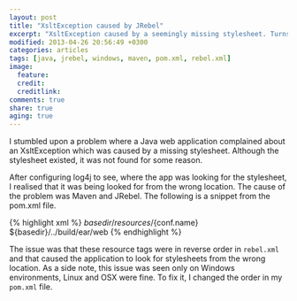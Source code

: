```yaml
---
layout: post
title: "XsltException caused by JRebel"
excerpt: "XsltException caused by a seemingly missing stylesheet. Turns out JRebel was the culprit."
modified: 2013-04-26 20:56:49 +0300
categories: articles
tags: [java, jrebel, windows, maven, pom.xml, rebel.xml]
image:
  feature:
  credit:
  creditlink:
comments: true
share: true
aging: true
---
```


I stumbled upon a problem where a Java web application complained about an XsltException which was caused by a missing stylesheet. Although the stylesheet existed, it was not found for some reason.

After configuring log4j to see, where the app was looking for the stylesheet, I realised that it was being looked for from the wrong location. The cause of the problem was Maven and JRebel. The following is a snippet from the pom.xml file.

{% highlight xml %}
<webResources>
  <resource>
    <directory>${basedir}/resources/${conf.name}</directory>
  </resource>
  <resource>
    <directory>${basedir}/../build/ear/web</directory>
  </resource>
</webResources>
{% endhighlight %}

The issue was that these resource tags were in reverse order in `rebel.xml` and that caused the application to look for stylesheets from the wrong location. As a side note, this issue was seen only on Windows environments, Linux and OSX were fine. To fix it, I changed the order in my `pom.xml` file.
